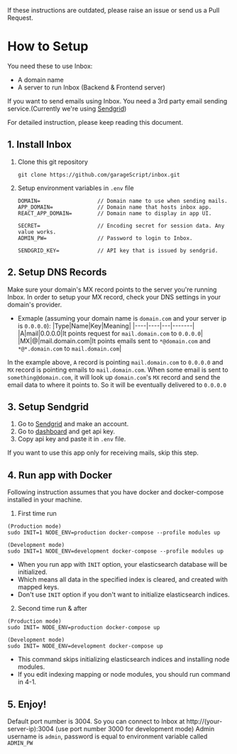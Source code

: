 If these instructions are outdated, please raise an issue or send us a Pull Request.

# How to Setup

You need these to use Inbox:

- A domain name
- A server to run Inbox (Backend & Frontend server)

If you want to send emails using Inbox. You need a 3rd party email sending service.(Currently we're using [Sendgrid](https://sendgrid.com/))

For detailed instruction, please keep reading this document.

## 1. Install Inbox

1. Clone this git repository
   ```
   git clone https://github.com/garageScript/inbox.git
   ```
2. Setup environment variables in `.env` file

   ```
   DOMAIN=                  // Domain name to use when sending mails.
   APP_DOMAIN=              // Domain name that hosts inbox app.
   REACT_APP_DOMAIN=        // Domain name to display in app UI.

   SECRET=                  // Encoding secret for session data. Any value works.
   ADMIN_PW=                // Password to login to Inbox.

   SENDGRID_KEY=            // API key that is issued by sendgrid.
   ```

## 2. Setup DNS Records

Make sure your domain's MX record points to the server you're running Inbox. In order to setup your MX record, check your DNS settings in your domain's provider.

- Exmaple (assuming your domain name is `domain.com` and your server ip is `0.0.0.0`):
  |Type|Name|Key|Meaning|
  |----|----|---|-------|
  |A|mail|0.0.0.0|It points request for `mail.domain.com` to `0.0.0.0`|
  |MX|@|mail.domain.com|It points emails sent to `*@domain.com` and `*@*.domain.com` to `mail.domain.com`|

In the example above, `A` record is pointing `mail.domain.com` to `0.0.0.0` and `MX` record is pointing emails to `mail.domain.com`. When some email is sent to `something@domain.com`, it will look up `domain.com`'s `MX` record and send the email data to where it points to. So it will be eventually delivered to `0.0.0.0`

## 3. Setup Sendgrid

1. Go to [Sendgrid](https://sendgrid.com/) and make an account.
2. Go to [dashboard](https://app.sendgrid.com/guide/integrate/langs/nodejs) and get api key.
3. Copy api key and paste it in `.env` file.

If you want to use this app only for receiving mails, skip this step.

## 4. Run app with Docker

Following instruction assumes that you have docker and docker-compose installed in your machine.

   1. First time run

   ```
   (Production mode)
   sudo INIT=1 NODE_ENV=production docker-compose --profile modules up

   (Development mode)
   sudo INIT=1 NODE_ENV=development docker-compose --profile modules up
   ```

   - When you run app with `INIT` option, your elasticsearch database will be initialized.
   - Which means all data in the specified index is cleared, and created with mapped keys.
   - Don't use `INIT` option if you don't want to initialize elasticsearch indices.
   
   2. Second time run & after

   ```
   (Production mode)
   sudo INIT= NODE_ENV=production docker-compose up

   (Development mode)
   sudo INIT= NODE_ENV=development docker-compose up
   ```
   
   - This command skips initializing elasticsearch indices and installing node modules.
   - If you edit indexing mapping or node modules, you should run command in 4-1.


## 5. Enjoy!

Default port number is 3004. So you can connect to Inbox at http://(your-server-ip):3004 (use port number 3000 for development mode)
Admin username is `admin`, password is equal to environment variable called `ADMIN_PW`
